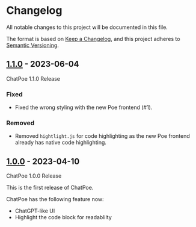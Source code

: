 # Changelog

All notable changes to this project will be documented in this file.

The format is based on [Keep a Changelog](https://keepachangelog.com/en/1.0.0/),
and this project adheres to [Semantic Versioning](https://semver.org/spec/v2.0.0.html).

## [1.1.0] - 2023-06-04
ChatPoe 1.1.0 Release

### Fixed

- Fixed the wrong styling with the new Poe frontend (#1).

### Removed

- Removed `hightlight.js` for code highlighting as the new Poe frontend already has native code highlighting.

## [1.0.0] - 2023-04-10
ChatPoe 1.0.0 Release

This is the first release of ChatPoe.

ChatPoe has the following feature now:
- ChatGPT-like UI
- Highlight the code block for readablilty

[1.1.0]: https://github.com/Doma1204/ChatPoe/compare/1.0.0...1.1.0
[1.0.0]: https://github.com/Doma1204/ChatPoe/releases/tag/1.0.0

